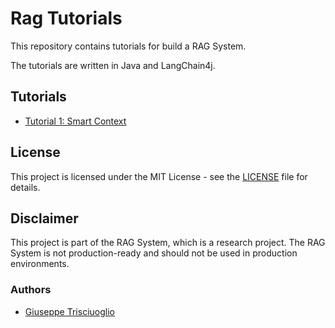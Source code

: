 # Rag Tutorials

This repository contains tutorials for build a RAG System.

The tutorials are written in Java and LangChain4j.

## Tutorials
- [Tutorial 1: Smart Context](./rag-smart-context/README.md)

## License
This project is licensed under the MIT License - see the [LICENSE](LICENSE) file for details.

## Disclaimer
This project is part of the RAG System, which is a research project. 
The RAG System is not production-ready and should not be used in production environments.

### Authors
- [Giuseppe Trisciuoglio](https://medium.com/@giuseppetrisciuoglio)
